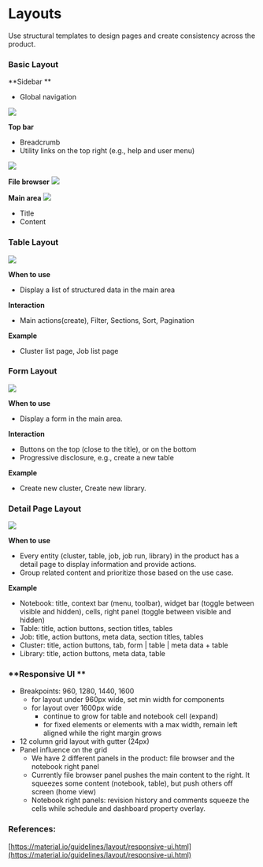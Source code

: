 # Layouts

Use structural templates to design pages and create consistency across the product.

### Basic Layout

**Sidebar **

* Global navigation 

![](/assets/sidebar.png)

**Top bar**

* Breadcrumb 
* Utility links on the top right \(e.g., help and user menu\)

![](/assets/topbar.png)

**File browser**
![](/assets/filebrowser.png)

**Main area**
![](/assets/layout.png)

* Title
* Content 

### Table Layout

![](/assets/cluster.png)


**When to use**

* Display a list of structured data in the main area

**Interaction**

* Main actions\(create\), Filter, Sections, Sort, Pagination

**Example**

* Cluster list page, Job list page

### Form Layout

![](/assets/newCluster.png)

**When to use**

* Display a form in the main area. 

**Interaction**

* Buttons on the top \(close to the title\), or on the bottom
* Progressive disclosure, e.g., create a new table 

**Example**

* Create new cluster, Create new library.

### Detail Page Layout

![](/assets/notebook.png)

**When to use**

* Every entity \(cluster, table, job, job run, library\) in the product has a detail page to display information and provide actions.
* Group related content and prioritize those based on the use case.

**Example**

* Notebook: title, context bar \(menu, toolbar\), widget bar \(toggle between visible and hidden\), cells, right panel \(toggle between visible and hidden\)
* Table: title, action buttons, section titles, tables
* Job: title, action buttons, meta data, section titles, tables 
* Cluster: title, action buttons, tab, form \| table \| meta data + table 
* Library: title, action buttons, meta data, table 

### **Responsive UI **

* Breakpoints: 960, 1280, 1440, 1600 
  * for layout under 960px wide, set min width for components    
  * for layout over 1600px wide
    * continue to grow for table and notebook cell \(expand\)
    * for fixed elements or elements with a max width, remain left aligned while the right margin grows
* 12 column grid layout with gutter \(24px\) 
* Panel influence on the grid
  * We have 2 different panels in the product: file browser and the notebook right panel
  * Currently file browser panel pushes the main content to the right. It squeezes some content \(notebook, table\), but push others off screen \(home view\)
  * Notebook right panels: revision history and comments squeeze the cells while schedule and dashboard property overlay. 

### References:

[https://material.io/guidelines/layout/responsive-ui.html](https://material.io/guidelines/layout/responsive-ui.html)

